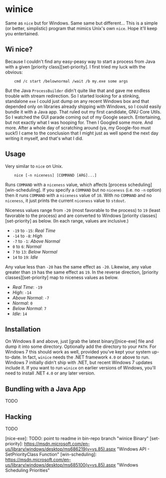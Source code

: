 winice
======
Same as `nice` but for Windows. Same same but different...
This is a simple (or better, simplistic) program that mimics Unix's own
`nice`. Hope it'll keep you entertained.


Wi nice?
--------
Because I couldn't find any easy-peasy way to start a process from Java
with a given [priority class][set-priority]. I first tried my luck with
the obvious:

        cmd /c start /belownormal /wait /b my.exe some args

But the Java `ProcessBuilder` didn't quite like that and gave me endless
trouble with stream redirection. So I started looking for a stinking,
standalone `exe` I could just dump on any recent Windows box and that
depended only on libraries already shipping with Windows, so I could
easily bundle it with a Java app. That ruled out my first candidate, GNU
Core Utils. So I watched the GUI parade coming out of my Google search.
Entertaining, but not exactly what I was hooping for. Then I Googled some
more. And more. After a whole day of scratching around (ya, my Google-foo
must suck!) I came to the conclusion that I might just as well spend the
next day writing it myself, and that's what I did.


Usage
-----
Very similar to `nice` on Unix.

        nice [-n niceness] [COMMAND [ARG]...]

Runs `COMMAND` with a `niceness` value, which affects [process scheduling]
[win-scheduling]. If you specify a `COMMAND` but no `niceness` (i.e. no
`-n` option) then it runs `COMMAND` with a `niceness` value of `10`. With
no `COMMAND` and no `niceness`, it just prints the current `niceness` value
to `stdout`.

Niceness values range from `-20` (most favorable to the process) to `19`
(least favorable to the process) and are converted to Windows [priority
classes][set-priority] as below. (In each range, values are inclusive.)

* `-19` to `-15`: *Real Time*
* `-14` to `-8`: *High*
* `-7` to `-1`: *Above Normal*
* `0` to `6`: *Normal*
* `7` to `13`: *Below Normal*
* `14` to `19`: *Idle*

Any value less than `-20` has the same effect as `-20`. Likewise, any
value greater than `19` has the same effect as `19`. In the reverse
direction, [priority classes][set-priority] map to niceness values
as below.

* *Real Time*: `-19`
* *High*: `-14`
* *Above Normal*: `-7`
* *Normal*: `0`
* *Below Normal*: `7`
* *Idle*: `14`


Installation
------------
On Windows 8 and above, just [grab the latest binary][nice-exe] file and
dump it into some directory. Optionally add the directory to your `PATH`.
For Windows 7 this should work as well, provided you've kept your system
up-to-date. In fact, `winice` needs the .NET framework `4.0` or above
to run. Windows 7 initially didn't ship with .NET, but recent Windows 7
updates include it. If you want to run `winice` on earlier versions of
Windows, you'll need to install .NET `4.0` or any later version.


Bundling with a Java App
------------------------
TODO


Hacking
-------
TODO





[nice-exe]: TODO: point to readme in bin-repo branch
    "winice Binary"
[set-priority]: https://msdn.microsoft.com/en-us/library/windows/desktop/ms686219(v=vs.85).aspx
    "Windows API - SetPriorityClass Function"
[win-scheduling]: https://msdn.microsoft.com/en-us/library/windows/desktop/ms685100(v=vs.85).aspx
    "Windows Scheduling Priorities"
